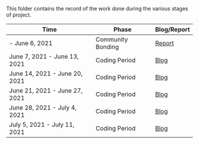
This folder contains the record of the work done during the various stages of project.

 Time  | Phase | Blog/Report
--- | --- | ---
\- June 6, 2021 | Community Bonding | [Report](community-bonding.md)
June 7, 2021 - June 13, 2021 | Coding Period | [Blog](week-01-coding-period.md)
June 14, 2021 - June 20, 2021 | Coding Period | [Blog](week-02-coding-period.md)
June 21, 2021 - June 27, 2021 | Coding Period | [Blog](week-03-coding-period.md)
June 28, 2021 - July 4, 2021 | Coding Period | [Blog](week-04-coding-period.md)
July 5, 2021 - July 11, 2021 | Coding Period | [Blog](week-05-coding-period.md)